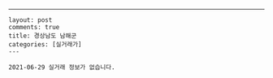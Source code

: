 ---
    layout: post
    comments: true
    title: 경상남도 남해군
    categories: [실거래가]
    ---

    2021-06-29 실거래 정보가 없습니다.

    